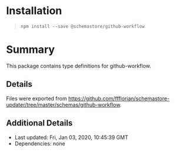 # Installation
> `npm install --save @schemastore/github-workflow`

# Summary
This package contains type definitions for github-workflow.

## Details
Files were exported from https://github.com/ffflorian/schemastore-updater/tree/master/schemas/github-workflow.

## Additional Details
* Last updated: Fri, Jan 03, 2020, 10:45:39 GMT
* Dependencies: none
